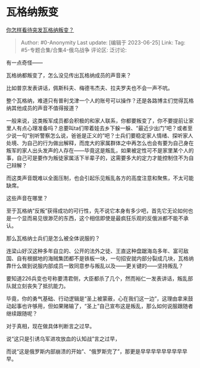 # 瓦格纳叛变
[你怎样看待突发瓦格纳叛变？](https://www.zhihu.com/question/608228586/answer/3087602412)

> Author: #0-Anonymity
> Last update: [编辑于 2023-06-25]
> Link:
> Tag: #5-专题合集/合集4-俄乌战争
> 评论区:
> 泛讨论:

有一点奇怪——

瓦格纳都叛变了，怎么没见传出瓦格纳成员的声音来？

比如普京发表讲话，佩斯科夫、梅德韦杰夫、拉夫罗夫也不会一声不吭。

整个瓦格纳，难道只有普利戈津一个人的账号可以操作？还是各路博主们觉得瓦格纳其他成员的声音不值得报道？

一般来说，这类叛军成员都会积极的和家人联系，你都要叛变了，你不要提前让家里人有点心理准备吗？总要叫ta们带着娃去乡下躲一躲、“最近少出门”吧？或者至少说一句“别听警察怎么说，爸爸是正义的”吧？士兵们要稳定家人情绪、探听家人处境、为自己的行为做出解释，而庞大的家属群体之中再怎么也会有要为自己身在叛军的家人出头发声的人存在——毕竟这是叛乱，如果被定性可不是家里某个人的事，自己可是要作为叛徒家属活下半辈子的，这需要多大的定力才能控制住不为自己辩解？

而这类声音既难以全面压制，也会引起乐见叛乱各方的高度注意和聚焦，不太可能缺席。

这些声音在哪里？

至于瓦格纳“反叛”获得成功的可行性，先不说它本身有多少吧，首先它无论如何也是一个显而易见很渺茫的东西，这个相信即使是最疯狂乐观的反俄派都不能不承认。

那么瓦格纳士兵们是怎么被全体说服的？

连梁山好汉这种多年自立的、公开的法外之徒、王直这种盘踞海岛多年、富可敌国、自有根据地的海贼集团都不是铁板一块，一句招安就内部分裂成几块，瓦格纳靠什么做到说服内部成员一致同意参与叛乱以及——更关键的——坚持叛乱？

要知道226兵变也号称要清君侧，大臣都杀了几个，然而裕仁一发表讲话，叛乱部队就立刻丧失了抵抗能力。

毕竟，你的勇气基础、行动逻辑是“圣上被蒙蔽，心在我们这一边”，这理由拿来鼓动起事也许够用，但如果赌输了，“圣上”自己宣布这是叛乱，那么如何说服跟随者继续跟随呢？

对于真相，现在做具体判断言之过早。

说“这只是引诱乌军进攻放血的认知战”言之过早，

而说“这是俄罗斯内部崩溃的开始”、“俄罗斯完了”，那更是早早早早早早早早早早。

